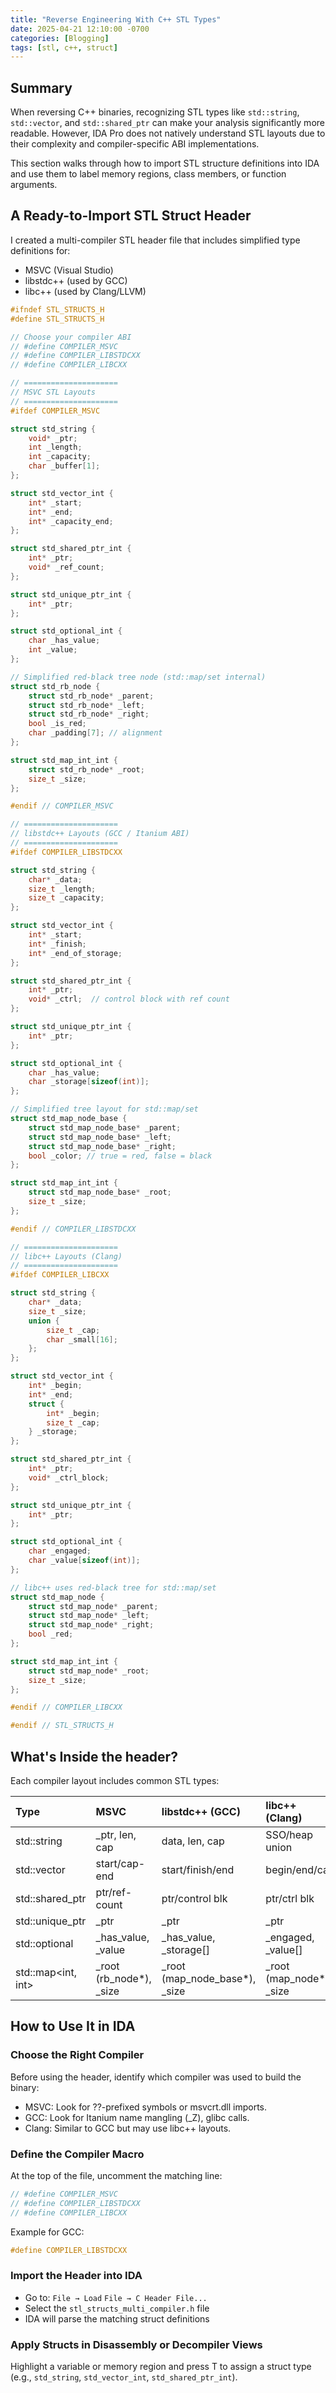 ```yaml
---
title: "Reverse Engineering With C++ STL Types"
date: 2025-04-21 12:10:00 -0700
categories: [Blogging]
tags: [stl, c++, struct]
---
```


## Summary
When reversing C++ binaries, recognizing STL types like `std::string`, `std::vector`, and `std::shared_ptr` can make your analysis significantly more readable. However, IDA Pro does not natively understand STL layouts due to their complexity and compiler-specific ABI implementations.

This section walks through how to import STL structure definitions into IDA and use them to label memory regions, class members, or function arguments.

## A Ready-to-Import STL Struct Header
I created a multi-compiler STL header file that includes simplified type definitions for:
* MSVC (Visual Studio)
* libstdc++ (used by GCC)
* libc++ (used by Clang/LLVM)

```c
#ifndef STL_STRUCTS_H
#define STL_STRUCTS_H

// Choose your compiler ABI
// #define COMPILER_MSVC
// #define COMPILER_LIBSTDCXX
// #define COMPILER_LIBCXX

// =====================
// MSVC STL Layouts
// =====================
#ifdef COMPILER_MSVC

struct std_string {
    void* _ptr;
    int _length;
    int _capacity;
    char _buffer[1];
};

struct std_vector_int {
    int* _start;
    int* _end;
    int* _capacity_end;
};

struct std_shared_ptr_int {
    int* _ptr;
    void* _ref_count;
};

struct std_unique_ptr_int {
    int* _ptr;
};

struct std_optional_int {
    char _has_value;
    int _value;
};

// Simplified red-black tree node (std::map/set internal)
struct std_rb_node {
    struct std_rb_node* _parent;
    struct std_rb_node* _left;
    struct std_rb_node* _right;
    bool _is_red;
    char _padding[7]; // alignment
};

struct std_map_int_int {
    struct std_rb_node* _root;
    size_t _size;
};

#endif // COMPILER_MSVC

// =====================
// libstdc++ Layouts (GCC / Itanium ABI)
// =====================
#ifdef COMPILER_LIBSTDCXX

struct std_string {
    char* _data;
    size_t _length;
    size_t _capacity;
};

struct std_vector_int {
    int* _start;
    int* _finish;
    int* _end_of_storage;
};

struct std_shared_ptr_int {
    int* _ptr;
    void* _ctrl;  // control block with ref count
};

struct std_unique_ptr_int {
    int* _ptr;
};

struct std_optional_int {
    char _has_value;
    char _storage[sizeof(int)];
};

// Simplified tree layout for std::map/set
struct std_map_node_base {
    struct std_map_node_base* _parent;
    struct std_map_node_base* _left;
    struct std_map_node_base* _right;
    bool _color; // true = red, false = black
};

struct std_map_int_int {
    struct std_map_node_base* _root;
    size_t _size;
};

#endif // COMPILER_LIBSTDCXX

// =====================
// libc++ Layouts (Clang)
// =====================
#ifdef COMPILER_LIBCXX

struct std_string {
    char* _data;
    size_t _size;
    union {
        size_t _cap;
        char _small[16];
    };
};

struct std_vector_int {
    int* _begin;
    int* _end;
    struct {
        int* _begin;
        size_t _cap;
    } _storage;
};

struct std_shared_ptr_int {
    int* _ptr;
    void* _ctrl_block;
};

struct std_unique_ptr_int {
    int* _ptr;
};

struct std_optional_int {
    char _engaged;
    char _value[sizeof(int)];
};

// libc++ uses red-black tree for std::map/set
struct std_map_node {
    struct std_map_node* _parent;
    struct std_map_node* _left;
    struct std_map_node* _right;
    bool _red;
};

struct std_map_int_int {
    struct std_map_node* _root;
    size_t _size;
};

#endif // COMPILER_LIBCXX

#endif // STL_STRUCTS_H
```

## What's Inside the header?
Each compiler layout includes common STL types:

| Type | MSVC | libstdc++ (GCC) | libc++ (Clang) |
|:---|:----|:----|:----|
| std::string | _ptr, len, cap | data, len, cap | SSO/heap union |
| std::vector<int> | start/cap-end | start/finish/end | begin/end/cap |
| std::shared_ptr | ptr/ref-count | ptr/control blk | ptr/ctrl blk |
| std::unique_ptr<int> | _ptr | _ptr | _ptr |
| std::optional<int> | _has_value, _value | _has_value, _storage[] | _engaged, _value[] |
| std::map<int, int> | _root (rb_node*), _size | _root (map_node_base*), _size | _root (map_node*), _size|

## How to Use It in IDA
### Choose the Right Compiler
Before using the header, identify which compiler was used to build the binary:
* MSVC: Look for ??-prefixed symbols or msvcrt.dll imports.
* GCC: Look for Itanium name mangling (_Z), glibc calls.
* Clang: Similar to GCC but may use libc++ layouts.

### Define the Compiler Macro
At the top of the file, uncomment the matching line:

```c
// #define COMPILER_MSVC
// #define COMPILER_LIBSTDCXX
// #define COMPILER_LIBCXX
```

Example for GCC:

```c
#define COMPILER_LIBSTDCXX
```

### Import the Header into IDA
* Go to: `File → Load` `File → C Header File...`
* Select the `stl_structs_multi_compiler.h` file
* IDA will parse the matching struct definitions

### Apply Structs in Disassembly or Decompiler Views
Highlight a variable or memory region and press T to assign a struct type (e.g., `std_string`, `std_vector_int`, `std_shared_ptr_int`).

